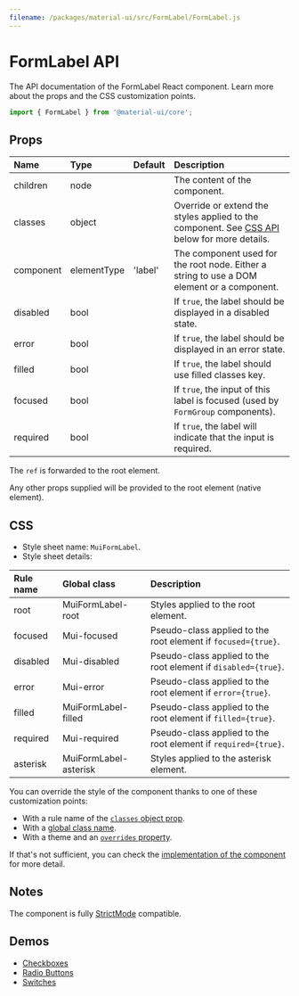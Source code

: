 ```yaml
---
filename: /packages/material-ui/src/FormLabel/FormLabel.js
---
```


<!--- This documentation is automatically generated, do not try to edit it. -->

# FormLabel API

<p class="description">The API documentation of the FormLabel React component. Learn more about the props and the CSS customization points.</p>

```js
import { FormLabel } from '@material-ui/core';
```



## Props

| Name | Type | Default | Description |
|:-----|:-----|:--------|:------------|
| <span class="prop-name">children</span> | <span class="prop-type">node</span> |  | The content of the component. |
| <span class="prop-name">classes</span> | <span class="prop-type">object</span> |  | Override or extend the styles applied to the component. See [CSS API](#css) below for more details. |
| <span class="prop-name">component</span> | <span class="prop-type">elementType</span> | <span class="prop-default">'label'</span> | The component used for the root node. Either a string to use a DOM element or a component. |
| <span class="prop-name">disabled</span> | <span class="prop-type">bool</span> |  | If `true`, the label should be displayed in a disabled state. |
| <span class="prop-name">error</span> | <span class="prop-type">bool</span> |  | If `true`, the label should be displayed in an error state. |
| <span class="prop-name">filled</span> | <span class="prop-type">bool</span> |  | If `true`, the label should use filled classes key. |
| <span class="prop-name">focused</span> | <span class="prop-type">bool</span> |  | If `true`, the input of this label is focused (used by `FormGroup` components). |
| <span class="prop-name">required</span> | <span class="prop-type">bool</span> |  | If `true`, the label will indicate that the input is required. |

The `ref` is forwarded to the root element.

Any other props supplied will be provided to the root element (native element).

## CSS

- Style sheet name: `MuiFormLabel`.
- Style sheet details:

| Rule name | Global class | Description |
|:-----|:-------------|:------------|
| <span class="prop-name">root</span> | <span class="prop-name">MuiFormLabel-root</span> | Styles applied to the root element.
| <span class="prop-name">focused</span> | <span class="prop-name">Mui-focused</span> | Pseudo-class applied to the root element if `focused={true}`.
| <span class="prop-name">disabled</span> | <span class="prop-name">Mui-disabled</span> | Pseudo-class applied to the root element if `disabled={true}`.
| <span class="prop-name">error</span> | <span class="prop-name">Mui-error</span> | Pseudo-class applied to the root element if `error={true}`.
| <span class="prop-name">filled</span> | <span class="prop-name">MuiFormLabel-filled</span> | Pseudo-class applied to the root element if `filled={true}`.
| <span class="prop-name">required</span> | <span class="prop-name">Mui-required</span> | Pseudo-class applied to the root element if `required={true}`.
| <span class="prop-name">asterisk</span> | <span class="prop-name">MuiFormLabel-asterisk</span> | Styles applied to the asterisk element.

You can override the style of the component thanks to one of these customization points:

- With a rule name of the [`classes` object prop](/customization/components/#overriding-styles-with-classes).
- With a [global class name](/customization/components/#overriding-styles-with-global-class-names).
- With a theme and an [`overrides` property](/customization/globals/#css).

If that's not sufficient, you can check the [implementation of the component](https://github.com/mui-org/material-ui/blob/master/packages/material-ui/src/FormLabel/FormLabel.js) for more detail.

## Notes

The component is fully [StrictMode](https://reactjs.org/docs/strict-mode.html) compatible.

## Demos

- [Checkboxes](/components/checkboxes/)
- [Radio Buttons](/components/radio-buttons/)
- [Switches](/components/switches/)

